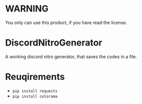 
# WARNING
You only can use this product, if you have read the license.
# DiscordNitroGenerator
A working discord nitro generator, that saves the codes in a file.
# Reuqirements
- `pip install requests`
- `pip install colorama`
